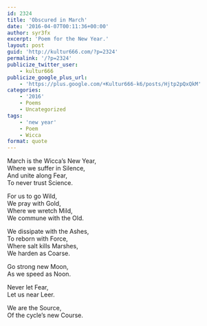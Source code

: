 ```yaml
---
id: 2324
title: 'Obscured in March'
date: '2016-04-07T00:11:36+00:00'
author: syr3fx
excerpt: 'Poem for the New Year.'
layout: post
guid: 'http://kultur666.com/?p=2324'
permalink: '/?p=2324'
publicize_twitter_user:
    - kultur666
publicize_google_plus_url:
    - 'https://plus.google.com/+Kultur666-k6/posts/Hjtp2pQxQkM'
categories:
    - '2016'
    - Poems
    - Uncategorized
tags:
    - 'new year'
    - Poem
    - Wicca
format: quote
---
```


March is the Wicca’s New Year,  
Where we suffer in Silence,  
And unite along Fear,  
To never trust Science.

For us to go Wild,  
We pray with Gold,  
Where we wretch Mild,  
We commune with the Old.

We dissipate with the Ashes,  
To reborn with Force,  
Where salt kills Marshes,  
We harden as Coarse.

Go strong new Moon,  
As we speed as Noon.

Never let Fear,  
Let us near Leer.

We are the Source,  
Of the cycle’s new Course.